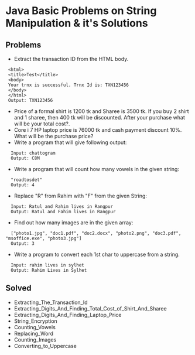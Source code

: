 # Java Basic Problems on String Manipulation & it's Solutions

## Problems 
- Extract the transaction ID from the HTML body.
 ```
  <html>
  <title>Test</title>
  <body>
  Your trnx is successful. Trnx Id is: TXN123456
  </body>
  </html>
  Output: TXN123456
 ```
- Price of a formal shirt is 1200 tk and Sharee is 3500 tk. If you buy 2 shirt and 1 sharee, then 400 tk will be discounted. After your purchase what will be your total cost?.
- Core i 7 HP laptop price is 76000 tk and cash payment discount 10%. What will be the purchase price?
- Write a program that will give following output:
 ```
   Input: chattogram
   Output: C8M
 ```
- Write a program that will count how many vowels in the given string:
 ```
   "roadtosdet"
   Output: 4
 ``` 
- Replace "R" from Rahim with "F" from the given String:
 ```
   Input: Ratul and Rahim lives in Rangpur
   Output: Ratul and Fahim lives in Rangpur
 ```
- Find out how many images are in the given array:
```
  ["photo1.jpg", "doc1.pdf", "doc2.docx", "photo2.png", "doc3.pdf", "msoffice.exe", "photo3.jpg"]
  Output: 3
```
- Write a program to convert each 1st char to uppercase from a string.
 ```
   Input: rahim lives in sylhet
   Output: Rahim Lives in Sylhet
 ```
 
 
 ## Solved 
 - Extracting_The_Transaction_Id
 - Extracting_Digits_And_Finding_Total_Cost_of_Shirt_And_Sharee
 - Extracting_Digits_And_Finding_Laptop_Price
 - String_Encryption
 - Counting_Vowels
 - Replacing_Word
 - Counting_Images
 - Converting_to_Uppercase


